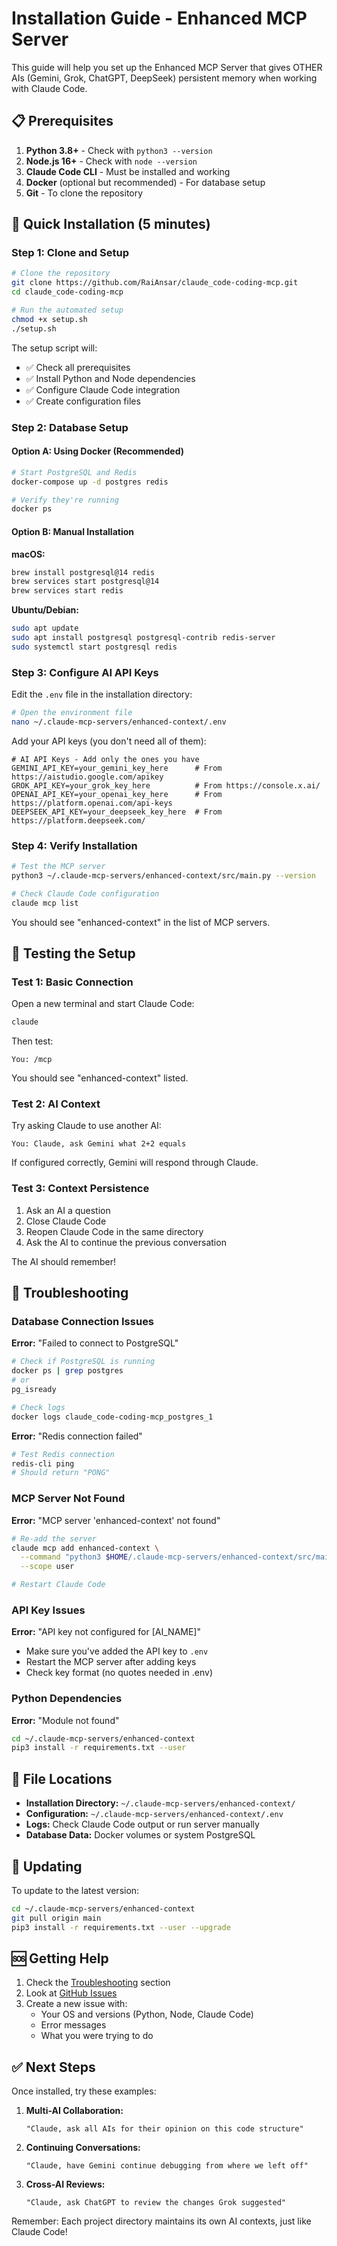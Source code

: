 # Installation Guide - Enhanced MCP Server

This guide will help you set up the Enhanced MCP Server that gives OTHER AIs (Gemini, Grok, ChatGPT, DeepSeek) persistent memory when working with Claude Code.

## 📋 Prerequisites

1. **Python 3.8+** - Check with `python3 --version`
2. **Node.js 16+** - Check with `node --version`
3. **Claude Code CLI** - Must be installed and working
4. **Docker** (optional but recommended) - For database setup
5. **Git** - To clone the repository

## 🚀 Quick Installation (5 minutes)

### Step 1: Clone and Setup

```bash
# Clone the repository
git clone https://github.com/RaiAnsar/claude_code-coding-mcp.git
cd claude_code-coding-mcp

# Run the automated setup
chmod +x setup.sh
./setup.sh
```

The setup script will:
- ✅ Check all prerequisites
- ✅ Install Python and Node dependencies
- ✅ Configure Claude Code integration
- ✅ Create configuration files

### Step 2: Database Setup

#### Option A: Using Docker (Recommended)
```bash
# Start PostgreSQL and Redis
docker-compose up -d postgres redis

# Verify they're running
docker ps
```

#### Option B: Manual Installation

**macOS:**
```bash
brew install postgresql@14 redis
brew services start postgresql@14
brew services start redis
```

**Ubuntu/Debian:**
```bash
sudo apt update
sudo apt install postgresql postgresql-contrib redis-server
sudo systemctl start postgresql redis
```

### Step 3: Configure AI API Keys

Edit the `.env` file in the installation directory:

```bash
# Open the environment file
nano ~/.claude-mcp-servers/enhanced-context/.env
```

Add your API keys (you don't need all of them):
```env
# AI API Keys - Add only the ones you have
GEMINI_API_KEY=your_gemini_key_here      # From https://aistudio.google.com/apikey
GROK_API_KEY=your_grok_key_here          # From https://console.x.ai/
OPENAI_API_KEY=your_openai_key_here      # From https://platform.openai.com/api-keys
DEEPSEEK_API_KEY=your_deepseek_key_here  # From https://platform.deepseek.com/
```

### Step 4: Verify Installation

```bash
# Test the MCP server
python3 ~/.claude-mcp-servers/enhanced-context/src/main.py --version

# Check Claude Code configuration
claude mcp list
```

You should see "enhanced-context" in the list of MCP servers.

## 🧪 Testing the Setup

### Test 1: Basic Connection
Open a new terminal and start Claude Code:
```bash
claude
```

Then test:
```
You: /mcp
```

You should see "enhanced-context" listed.

### Test 2: AI Context
Try asking Claude to use another AI:
```
You: Claude, ask Gemini what 2+2 equals
```

If configured correctly, Gemini will respond through Claude.

### Test 3: Context Persistence
1. Ask an AI a question
2. Close Claude Code
3. Reopen Claude Code in the same directory
4. Ask the AI to continue the previous conversation

The AI should remember!

## 🔧 Troubleshooting

### Database Connection Issues

**Error:** "Failed to connect to PostgreSQL"
```bash
# Check if PostgreSQL is running
docker ps | grep postgres
# or
pg_isready

# Check logs
docker logs claude_code-coding-mcp_postgres_1
```

**Error:** "Redis connection failed"
```bash
# Test Redis connection
redis-cli ping
# Should return "PONG"
```

### MCP Server Not Found

**Error:** "MCP server 'enhanced-context' not found"
```bash
# Re-add the server
claude mcp add enhanced-context \
  --command "python3 $HOME/.claude-mcp-servers/enhanced-context/src/main.py --stdio" \
  --scope user

# Restart Claude Code
```

### API Key Issues

**Error:** "API key not configured for [AI_NAME]"
- Make sure you've added the API key to `.env`
- Restart the MCP server after adding keys
- Check key format (no quotes needed in .env)

### Python Dependencies

**Error:** "Module not found"
```bash
cd ~/.claude-mcp-servers/enhanced-context
pip3 install -r requirements.txt --user
```

## 📁 File Locations

- **Installation Directory:** `~/.claude-mcp-servers/enhanced-context/`
- **Configuration:** `~/.claude-mcp-servers/enhanced-context/.env`
- **Logs:** Check Claude Code output or run server manually
- **Database Data:** Docker volumes or system PostgreSQL

## 🔄 Updating

To update to the latest version:
```bash
cd ~/.claude-mcp-servers/enhanced-context
git pull origin main
pip3 install -r requirements.txt --user --upgrade
```

## 🆘 Getting Help

1. Check the [Troubleshooting](#-troubleshooting) section
2. Look at [GitHub Issues](https://github.com/RaiAnsar/claude_code-coding-mcp/issues)
3. Create a new issue with:
   - Your OS and versions (Python, Node, Claude Code)
   - Error messages
   - What you were trying to do

## ✅ Next Steps

Once installed, try these examples:

1. **Multi-AI Collaboration:**
   ```
   "Claude, ask all AIs for their opinion on this code structure"
   ```

2. **Continuing Conversations:**
   ```
   "Claude, have Gemini continue debugging from where we left off"
   ```

3. **Cross-AI Reviews:**
   ```
   "Claude, ask ChatGPT to review the changes Grok suggested"
   ```

Remember: Each project directory maintains its own AI contexts, just like Claude Code!